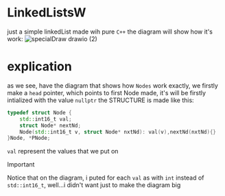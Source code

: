 # LinkedListsW
just a simple linkedList made wih pure `C++`
the diagram will show how it's work:
![specialDraw drawio (2)](https://github.com/user-attachments/assets/ac16bd52-82b5-4293-aa07-480e2415c72f)

# explication 
as we see, have the diagram that shows how `Nodes` work exactly, we firstly make a `head` pointer, which points to first Node made, it's will be firstly intialized with the value `nullptr`
the STRUCTURE is made like this:
```cpp
typedef struct Node {
	std::int16_t val;
	struct Node* nextNd;
	Node(std::int16_t v, struct Node* nxtNd): val(v),nextNd(nxtNd){}
}Node, *PNode;
```
`val` represent the values that we put on
> [!IMPORTANT]
> Notice that on the diagram, i puted for each `val` as with `int` instead of `std::int16_t`, well...i didn't want just to make the diagram big
